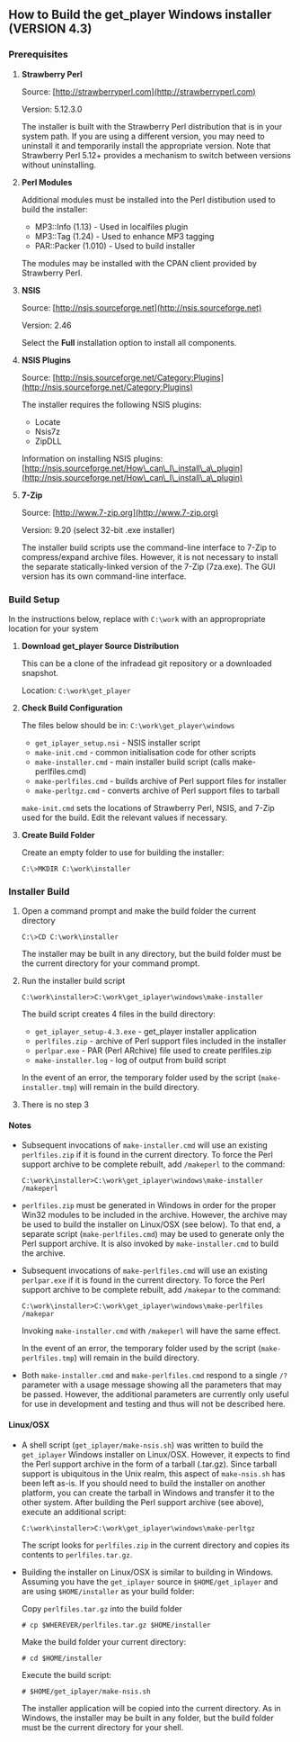 ## How to Build the get_player Windows installer (VERSION 4.3)

### Prerequisites

1. **Strawberry Perl**

	Source: [http://strawberryperl.com](http://strawberryperl.com)

	Version: 5.12.3.0

	The installer is built with the Strawberry Perl distribution that is in your system path.  If you are using a different version, you may need to uninstall it and temporarily install the appropriate version.  Note that Strawberry Perl 5.12+ provides a mechanism to switch between versions without uninstalling.

2. **Perl Modules**

	Additional modules must be installed into the Perl distibution used to build the installer:  

	* MP3::Info (1.13)    - Used in localfiles plugin
	* MP3::Tag (1.24)     - Used to enhance MP3 tagging
	* PAR::Packer (1.010) - Used to build installer
	
	The modules may be installed with the CPAN client provided by Strawberry Perl.

3. **NSIS**

	Source: [http://nsis.sourceforge.net](http://nsis.sourceforge.net)

	Version: 2.46

	Select the **Full** installation option to install all components.

4. **NSIS Plugins**

	Source: [http://nsis.sourceforge.net/Category:Plugins](http://nsis.sourceforge.net/Category:Plugins)

	The installer requires the following NSIS plugins:

	* Locate
	* Nsis7z
	* ZipDLL

	Information on installing NSIS plugins: 
	[http://nsis.sourceforge.net/How\_can\_I\_install\_a\_plugin](http://nsis.sourceforge.net/How\_can\_I\_install\_a\_plugin)

5. **7-Zip**

	Source:  [http://www.7-zip.org](http://www.7-zip.org)

	Version: 9.20 (select 32-bit .exe installer)

	The installer build scripts use the command-line interface to 7-Zip to compress/expand archive files.  However, it is not necessary to install the separate statically-linked version of the 7-Zip (7za.exe).  The GUI version has its own command-line interface.

### Build Setup

In the instructions below, replace with `C:\work` with an appropropriate location for your system

1. **Download get_player Source Distribution**

	This can be a clone of the infradead git repository or a downloaded snapshot.

	Location: `C:\work\get_player`

2. **Check Build Configuration**

	The files below should be in: `C:\work\get_player\windows`

	* `get_iplayer_setup.nsi` - NSIS installer script
	* `make-init.cmd`         - common initialisation code for other scripts
	* `make-installer.cmd`    - main installer build script (calls make-perlfiles.cmd)
	* `make-perlfiles.cmd`    - builds archive of Perl support files for installer
	* `make-perltgz.cmd`      - converts archive of Perl support files to tarball

	`make-init.cmd` sets the locations of Strawberry Perl, NSIS, and 7-Zip used for the build.  Edit the relevant values if necessary.

3. **Create Build Folder**

	Create an empty folder to use for building the installer:

	`C:\>MKDIR C:\work\installer`

### Installer Build

1. Open a command prompt and make the build folder the current directory

	`C:\>CD C:\work\installer`

	The installer may be built in any directory, but the build folder must be the current directory for your command prompt.

2. Run the installer build script

	`C:\work\installer>C:\work\get_iplayer\windows\make-installer`

	The build script creates 4 files in the build directory:

	* `get_iplayer_setup-4.3.exe` - get_player installer application
	* `perlfiles.zip`             - archive of Perl support files included in the installer
	* `perlpar.exe`               - PAR (Perl ARchive) file used to create perlfiles.zip
	* `make-installer.log`        - log of output from build script

	In the event of an error, the temporary folder used by the script (`make-installer.tmp`) will remain in the build directory.

3. There is no step 3

#### Notes

* Subsequent invocations of `make-installer.cmd` will use an existing `perlfiles.zip` if it is found in the current directory.  To force the Perl support archive to be complete rebuilt, add `/makeperl` to the command:

	`C:\work\installer>C:\work\get_iplayer\windows\make-installer /makeperl`

* `perlfiles.zip` must be generated in Windows in order for the proper Win32 modules to be included in the archive.  However, the archive may be used to build the installer on Linux/OSX (see below).  To that end, a separate script (`make-perlfiles.cmd`) may be used to generate only the Perl support archive.  It is also invoked by `make-installer.cmd` to build the archive.

* Subsequent invocations of `make-perlfiles.cmd` will use an existing `perlpar.exe` if it is found in the current directory.  To force the Perl support archive to be complete rebuilt, add `/makepar` to the command:

	`C:\work\installer>C:\work\get_iplayer\windows\make-perlfiles /makepar`

	Invoking `make-installer.cmd` with `/makeperl` will have the same effect.
	
	In the event of an error, the temporary folder used by the script (`make-perlfiles.tmp`) will remain in the build directory.

* Both `make-installer.cmd` and `make-perlfiles.cmd` respond to a single `/?` parameter with a usage message showing all the parameters that may be passed.  However, the additional parameters are currently only useful for use in development and testing and thus will not be described here.
	
#### Linux/OSX

* A shell script (`get_iplayer/make-nsis.sh`) was written to build the `get_iplayer` Windows installer on Linux/OSX.  However, it expects to find the Perl support archive in the form of a tarball (.tar.gz).  Since tarball support is ubiquitous in the Unix realm, this aspect of `make-nsis.sh` has been left as-is.  If you should need to build the installer on another platform, you can create the tarball in Windows and transfer it to the other system.  After building the Perl support archive (see above), execute an additional script:

	`C:\work\installer>C:\work\get_iplayer\windows\make-perltgz`
	
	The script looks for `perlfiles.zip` in the current directory and copies its contents to `perlfiles.tar.gz`.

* Building the installer on Linux/OSX is similar to building in Windows.  Assuming you have the `get_iplayer` source in `$HOME/get_iplayer` and are using `$HOME/installer` as your build folder:

	Copy `perlfiles.tar.gz` into the build folder

	`# cp $WHEREVER/perlfiles.tar.gz $HOME/installer`
	
	Make the build folder your current directory:
	
	`# cd $HOME/installer`
	
	Execute the build script:
	
	`# $HOME/get_iplayer/make-nsis.sh`
	
	The installer application will be copied into the current directory.  As in Windows, the installer may be built in any folder, but the build folder must be the current directory for your shell.
